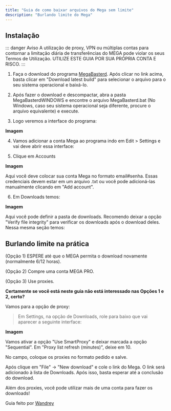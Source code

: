 ```yaml
---
title: "Guia de como baixar arquivos do Mega sem limite"
description: "Burlando limite do Mega"
---
```


## Instalação

::: danger Aviso
A utilização de proxy, VPN ou múltiplas contas para contornar a limitação diária de transferências do MEGA pode violar os seus Termos de Utilização. UTILIZE ESTE GUIA POR SUA PRÓPRIA CONTA E RISCO.
:::

1. Faça o download do programa [MegaBasterd](https://github.com/tonikelope/megabasterd). Após clicar no link acima, basta clicar em "Download latest build" para selecionar o arquivo para o seu sistema operacional e baixá-lo.

2. Após fazer o download e descompactar, abra a pasta MegaBasterdWINDOWS e encontre o arquivo MegaBasterd.bat (No Windows, caso seu sistema operacional seja diferente, procure o arquivo equivalente) e execute.

3. Logo veremos a interface do programa:

**Imagem**

4. Vamos adicionar a conta Mega ao programa indo em Edit > Settings e vai deve abrir essa interface:



5. Clique em Accounts

**Imagem**

Aqui você deve colocar sua conta Mega no formato email#senha. Essas credenciais devem estar em um arquivo .txt ou você pode adicioná-las manualmente clicando em "Add account".

6. Em Downloads temos:

**Imagem**

Aqui você pode definir a pasta de downloads. Recomendo deixar a opção "Verify file integrity" para verificar os downloads após o download deles. Nessa mesma seção temos:

## Burlando limite na prática

(Opção 1) ESPERE até que o MEGA permita o download novamente (normalmente 6/12 horas).

(Opção 2) Compre uma conta MEGA PRO.

(Opção 3) Use proxies.

**Certamente se você está neste guia não está interessado nas Opções 1 e 2, certo?**

Vamos para a opção de proxy:

> Em Settings, na opção de Downloads, role para baixo que vai aparecer a seguinte interface:

**Imagem**

Vamos ativar a opção "Use SmartProxy" e deixar marcada a opção "Sequential". Em "Proxy list refresh (minutes)", deixe em 10.

No campo, coloque os proxies no formato pedido e salve.

Após clique em "File" -> "New download" e cole o link do Mega. O link será adicionado à lista de Downloads. Após isso, basta esperar até a conclusão do download.

Além dos proxies, você pode utilizar mais de uma conta para fazer os downloads!

Guia feito por [Wandrey](https://lemmy.eco.br/u/wandrey)